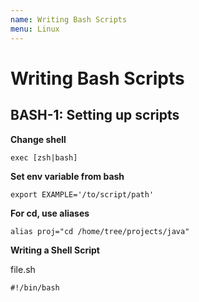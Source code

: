 ```yaml
---
name: Writing Bash Scripts
menu: Linux 
---
```

# Writing Bash Scripts

## BASH-1: Setting up scripts

__Change shell__

`exec [zsh|bash]`

__Set env variable from bash__

```
export EXAMPLE='/to/script/path'
```

__For cd, use aliases__

`alias proj="cd /home/tree/projects/java"`

__Writing a Shell Script__

file.sh

```
#!/bin/bash

```
